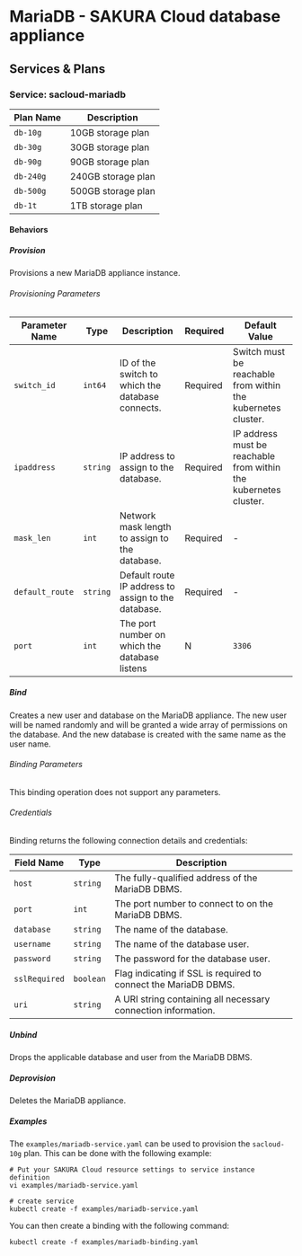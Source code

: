 # MariaDB - SAKURA Cloud database appliance

## Services & Plans

### Service: sacloud-mariadb

| Plan Name | Description |
|-----------|-------------|
| `db-10g`  | 10GB storage plan  |
| `db-30g`  | 30GB storage plan  |
| `db-90g`  | 90GB storage plan  |
| `db-240g` | 240GB storage plan |
| `db-500g` | 500GB storage plan |
| `db-1t`   | 1TB storage plan   |

#### Behaviors

##### Provision

Provisions a new MariaDB appliance instance.  
 
###### Provisioning Parameters

| Parameter Name | Type | Description | Required | Default Value |
|----------------|------|-------------|----------|---------------|
| `switch_id` | `int64` | ID of the switch to which the database connects. | Required | Switch must be reachable from within the kubernetes cluster.|
| `ipaddress` | `string` | IP address to assign to the database. | Required | IP address must be reachable from within the kubernetes cluster. |
| `mask_len` | `int` | Network mask length to assign to the database. | Required | -|
| `default_route` | `string` | Default route IP address to assign to the database. | Required | -|
| `port`          | `int` | The port number on which the database listens | N| `3306`|

##### Bind

Creates a new user and database on the MariaDB appliance.
The new user will be named randomly and will be granted a wide array of permissions on the database.
And the new database is created with the same name as the user name.

###### Binding Parameters

This binding operation does not support any parameters.

###### Credentials

Binding returns the following connection details and credentials:

| Field Name | Type | Description |
|------------|------|-------------|
| `host` | `string` | The fully-qualified address of the MariaDB DBMS. |
| `port` | `int` | The port number to connect to on the MariaDB DBMS. |
| `database` | `string` | The name of the database. |
| `username` | `string` | The name of the database user. |
| `password` | `string` | The password for the database user. |
| `sslRequired` | `boolean` | Flag indicating if SSL is required to connect the MariaDB DBMS. |
| `uri` | `string` | A URI string containing all necessary connection information. |

##### Unbind

Drops the applicable database and user from the MariaDB DBMS.

##### Deprovision

Deletes the MariaDB appliance.

##### Examples


The `examples/mariadb-service.yaml` can be used to provision the `sacloud-10g` plan.
This can be done with the following example:

```console
# Put your SAKURA Cloud resource settings to service instance definition
vi examples/mariadb-service.yaml

# create service
kubectl create -f examples/mariadb-service.yaml
```

You can then create a binding with the following command:

```console
kubectl create -f examples/mariadb-binding.yaml
```

